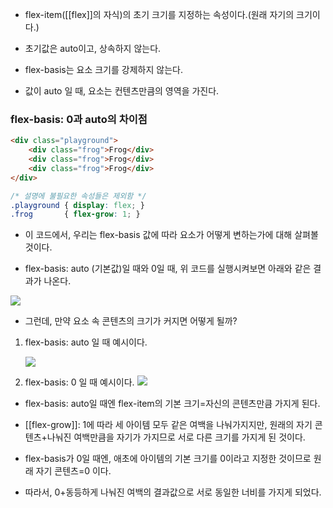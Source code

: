 - flex-item([[flex]]의 자식)의 초기 크기를 지정하는 속성이다.(원래 자기의 크기이다.)
- 초기값은 auto이고, 상속하지 않는다.

- flex-basis는 요소 크기를 강제하지 않는다.
- 값이 auto 일 때, 요소는 컨텐츠만큼의 영역을 가진다.

### flex-basis: 0과 auto의 차이점

```html
<div class="playground">
	<div class="frog">Frog</div>
	<div class="frog">Frog</div>
	<div class="frog">Frog</div>
</div>
```

```css
/* 설명에 불필요한 속성들은 제외함 */
.playground { display: flex; }
.frog 		{ flex-grow: 1; }
```

- 이 코드에서, 우리는 flex-basis 값에 따라 요소가 어떻게 변하는가에 대해 살펴볼 것이다.

- flex-basis: auto (기본값)일 때와 0일 때, 위 코드를 실행시켜보면 아래와 같은 결과가 나온다.  

![](https://velog.velcdn.com/images/930_10/post/c3a3c4eb-b1df-485a-9bc8-d334074b9ba5/image.png)

- 그런데, 만약 요소 속 콘텐츠의 크기가 커지면 어떻게 될까?

1. flex-basis: auto 일 때 예시이다.

    ![](https://velog.velcdn.com/images/930_10/post/f1a5e90d-9a71-4646-974a-35cd5539580b/image.png)
    
2. flex-basis: 0 일 때  예시이다.
    ![](https://velog.velcdn.com/images/930_10/post/ed846cdf-6cff-4405-b73b-be392f77ea7a/image.png)
    
- flex-basis: auto일 때엔 flex-item의 기본 크기=자신의 콘텐츠만큼 가지게 된다.
- [[flex-grow]]: 1에 따라 세 아이템 모두 같은 여백을 나눠가지지만, 원래의 자기 콘텐츠+나눠진 여백만큼을 자기가 가지므로 서로 다른 크기를 가지게 된 것이다.

- flex-basis가 0일 때엔, 애초에 아이템의 기본 크기를 0이라고 지정한 것이므로 원래 자기 콘텐츠=0 이다.  
- 따라서, 0+동등하게 나눠진 여백의 결과값으로 서로 동일한 너비를 가지게 되었다.